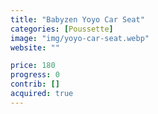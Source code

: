 ```yaml
---
title: "Babyzen Yoyo Car Seat"
categories: [Poussette]
image: "img/yoyo-car-seat.webp"
website: ""

price: 180
progress: 0
contrib: []
acquired: true
---
```


